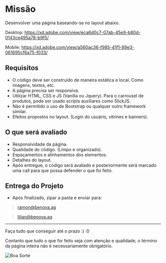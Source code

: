 Missão
====================

Desenvolver uma página baseando-se no layout abaixo.

Desktop: https://xd.adobe.com/view/eca6d0c7-07ab-45e9-b80d-0143ce495a78-b9f5/

Mobile: https://xd.adobe.com/view/a560ac36-f985-41f1-89e3-061695cf6a75-f033/

## Requisitos

- O código deve ser construído de maneira estática e local. Como imagens, textos, etc.
- A página precisa ser responsiva.
- Utilizar HTML, CSS e JS (Vanilla ou Jquery). Para o carrousel de produtos, pode ser usado scripts auxiliares como SlickJS.
- Não é permitido o uso de Bootstrap ou qualquer outro framework similar.
- Efeitos propostos no layout. (Login do usuário, vitrines e banners).

## O que será avaliado

- Responsividade da página.
- Qualidade do código. (Limpo e organizado).
- Espaçamentos e alinhamentos dos elementos.
- Detalhes do layout.
- Após entregue, o código será avaliado e posteriormente será marcado uma call para que possa defender o que foi feito.

## Entrega do Projeto

- Após finalizado, zipar a pasta e enviar para:

> ramon@benova.ag

> lilian@benova.ag

---

Faça tudo que conseguir até o prazo :) :0

Contanto que tudo o que for feito seja com atenção e qualidade, o término da página inteira não é necessariamente obrigatório.

![Boa Sorte](https://c.tenor.com/CW7G6xH2W4YAAAAC/baby-yoda-may-the-force-be-with-you.gif)